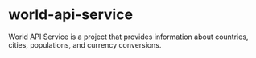 # world-api-service
World API Service is a project that provides information about countries, cities, populations, and currency conversions.
